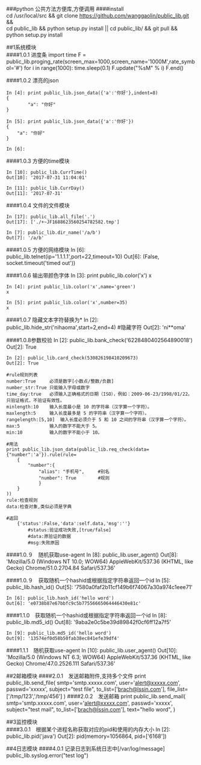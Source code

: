 ###python 公共方法方便库,方便调用
####install    
    cd /usr/local/src && git clone https://github.com/wanggaolin/public_lib.git && \
    cd public_lib && python setup.py install || cd public_lib/ && git pull && python setup.py  install

##1系统模块    
####1.0.1 进度条
        import time
        F = public_lib.proging_rate(screen_max=1000,screen_name='1000M',rate_symbol='#')
        for i in range(1000):
            time.sleep(0.1)
            F.update("%sM" % i)
        F.end()
    

####1.0.2 漂亮的json    

    In [4]: print public_lib.json_data({'a':'你好'},indent=8)
    {
            "a": "你好"
    }
    
    In [5]: print public_lib.json_data({'a':'你好'})
    {
        "a": "你好"
    }
    
    In [6]: 


####1.0.3 方便的time模块

    In [10]: public_lib.CurrTime()
    Out[10]: '2017-07-31 11:04:01'
    
    In [11]: public_lib.CurrDay()
    Out[11]: '2017-07-31'


####1.0.4 文件的文件模块

    In [17]: public_lib.all_file('.')
    Out[17]: ['./+~JF1688623560254782582.tmp']

    In [7]: public_lib.dir_name('/a/b')
    Out[7]: '/a/b'
        
####1.0.5 方便的网络模块
    In [6]: public_lib.telnet(ip='1.1.1.1',port=22,timeout=10)
    Out[6]: (False, socket.timeout('timed out'))
           

####1.0.6 输出带颜色字体
    In [3]: print public_lib.color('x')
    x
    
    In [4]: print public_lib.color('x',name='green')
    x
    
    In [5]: print public_lib.color('x',number=35)
    x
    
####1.0.7 隐藏文本字符替换为*
    In [2]: public_lib.hide_str('nihaoma',start=2,end=4) #隐藏字符
    Out[2]: 'ni**oma'
    
    
####1.0.8参数校验
    In [2]: public_lib.bank_check('6228480402564890018')
    Out[2]: True

    In [2]: public_lib.card_check(530826198410209673)
    Out[2]: True

    #rule规则列表
    number:True     必须是数字[小数点/整数/负数]
    number_str:True 只能输入字母或数字
    time_day:true	必须输入正确格式的日期（ISO），例如：2009-06-23/1998/01/22。只验证格式，不验证有效性。
    minlength:10	输入长度最小是 10 的字符串（汉字算一个字符）。
    maxlength:5	    输入长度最多是 5 的字符串（汉字算一个字符）。
    rangelength:[5,10]	输入长度必须介于 5 和 10 之间的字符串（汉字算一个字符）。
	max:5	        输入的数字不能大于 5。
	min:10	        输入的数字不能小于 10。

    #用法
    print public_lib.json_data(public_lib.req_check(data={"number":'a'}).rule(rule=
        {
            "number":{
                "alias": "手机号",     #别名
                "number": True        #规则
                }
        }
    ))
    rule:检查规则
    data:检查对象,类似必须是字典

    #返回
        {'status':False,'data':self.data,'msg':''}
            #status:验证成功失败,[true/false]
            #data:原验证的数据
            #msg:失败原因

####1.0.９　随机获取use-agent
    In [8]: public_lib.user_agent()
    Out[8]: 'Mozilla/5.0 (Windows NT 10.0; WOW64) AppleWebKit/537.36 (KHTML, like Gecko) Chrome/51.0.2704.84 Safari/537.36'

####1.0.９　获取随机一个hashid或根据指定字符串返回一个id
    In [5]: public_lib.hash_id()
    Out[5]: '7580a0faf2b11cf149b6f74067a30a974c1eee71'
    
    In [6]: public_lib.hash_id('hello word')
    Out[6]: 'e0738b87e67bbfc9c5b77556665064446430e81c'

####1.1.0　获取随机一个hashid或根据指定字符串返回一个id
    In [8]: public_lib.md5_id()
    Out[8]: '9aba2e0c5be39d89842f0cf6ff12a7f5'
    
    In [9]: public_lib.md5_id('hello word')
    Out[9]: '13574ef0d58b50fab38ec841efe39df4'

####1.1.1　随机获取use-agent
    In [10]: public_lib.user_agent()
    Out[10]: 'Mozilla/5.0 (Windows NT 6.3; WOW64) AppleWebKit/537.36 (KHTML, like Gecko) Chrome/47.0.2526.111 Safari/537.36'

##2邮箱模块
####2.0.1　发送邮箱附件,支持多个文件
    print public_lib.send_file(
        smtp='smtp.xxxxx.com',
        user='alert@xxxxx.com',
        passwd='xxxxx',
        subject="test file",
        to_list=['brach@lssin.com'],
        file_list=['/tmp/123','/tmp/456']
    )
####2.0.2　发送邮箱
    print public_lib.send_mail(
        smtp='smtp.xxxxx.com',
        user='alert@xxxxx.com',
        passwd='xxxxx',
        subject="test mail",
        to_list=['brach@lssin.com'],
        text="hello word",
    )    

##3监控模块            
####3.0.1　根据某个进程名称获取对应的pid和使用的内存大小
    In [2]: public_lib.pid('java')
    Out[2]: pid(memory=1056864, pid=['6168'])
    
    
    
##4日志模块
####4.0.1 记录日志到系统日志中[/var/log/message]
    public_lib.syslog.error("test log")  
    
    
    